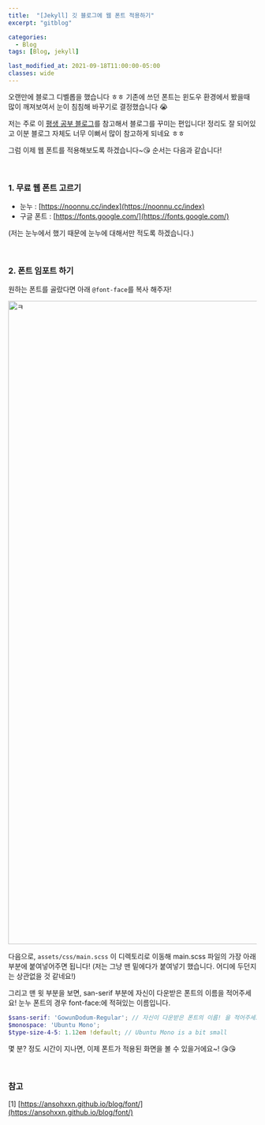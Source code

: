 ```yaml
---
title:  "[Jekyll] 깃 블로그에 웹 폰트 적용하기"
excerpt: "gitblog"

categories:
  - Blog
tags: [Blog, jekyll]

last_modified_at: 2021-09-18T11:00:00-05:00
classes: wide
---
```


오랜만에 블로그 디벨롭을 했습니다 ㅎㅎ 기존에 쓰던 폰트는 윈도우 환경에서 봤을때 많이 깨져보여서 눈이 침침해 바꾸기로 결정했습니다 😭

저는 주로 이 [평생 공부 블로그](https://ansohxxn.github.io/blog/font/)를 참고해서 블로그를 꾸미는 편입니다! 정리도 잘 되어있고 이분 블로그 자체도 너무 이뻐서 많이 참고하게 되네요 ㅎㅎ



그럼 이제 웹 폰트를 적용해보도록 하겠습니다~😘  순서는 다음과 같습니다!

<br>

###  1. 무료 웹 폰트 고르기

- 눈누 : [https://noonnu.cc/index](https://noonnu.cc/index)
- 구글 폰트 : [https://fonts.google.com/](https://fonts.google.com/)


(저는 눈누에서 했기 때문에 눈누에 대해서만 적도록 하겠습니다.)

<br>

### 2. 폰트 임포트 하기


원하는 폰트를 골랐다면 아래 `@font-face`를 복사 해주자!

<img width="1304" alt="ㅋ" src="https://user-images.githubusercontent.com/53431568/134350384-b821b86a-6688-4438-b6c6-77951269a719.png">


다음으로, `assets/css/main.scss` 이 디렉토리로 이동해 main.scss 파일의 가장 아래부분에 붙여넣어주면 됩니다! (저는 그냥 맨 밑에다가 붙여넣기 했습니다. 어디에 두던지는 상관없을 것 같네요!)


그리고 맨 윗 부분을 보면, san-serif 부분에 자신이 다운받은 폰트의 이름을 적어주세요! 눈누 폰트의 경우 font-face:에 적혀있는 이름입니다. 


~~~scss
$sans-serif: 'GowunDodum-Regular'; // 자신이 다운받은 폰트의 이름! 을 적어주세요 
$monospace: 'Ubuntu Mono';
$type-size-4-5: 1.12em !default; // Ubuntu Mono is a bit small
~~~

몇 분? 정도 시간이 지나면, 이제 폰트가 적용된 화면을 볼 수 있을거에요~! 😘😘

<br>

### 참고

[1] [https://ansohxxn.github.io/blog/font/](https://ansohxxn.github.io/blog/font/)
